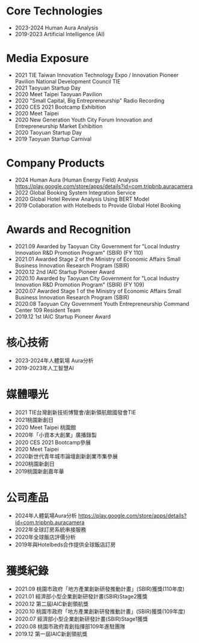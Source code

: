 
# Core Technologies
* 2023-2024 Human Aura Analysis 
* 2019-2023 Artificial Intelligence (AI)


# Media Exposure
* 2021 TIE Taiwan Innovation Technology Expo / Innovation Pioneer Pavilion National Development Council TIE
* 2021 Taoyuan Startup Day
* 2020 Meet Taipei Taoyuan Pavilion
* 2020 "Small Capital, Big Entrepreneurship" Radio Recording
* 2020 CES 2021 Bootcamp Exhibition
* 2020 Meet Taipei
* 2020 New Generation Youth City Forum Innovation and Entrepreneurship Market Exhibition
* 2020 Taoyuan Startup Day
* 2019 Taoyuan Startup Carnival

# Company Products
* 2024 Human Aura (Human Energy Field) Analysis https://play.google.com/store/apps/details?id=com.tripbnb.auracamera
* 2022 Global Booking System Integration Service
* 2020 Global Hotel Review Analysis Using BERT Model
* 2019 Collaboration with Hotelbeds to Provide Global Hotel Booking

# Awards and Recognition
* 2021.09 Awarded by Taoyuan City Government for "Local Industry Innovation R&D Promotion Program" (SBIR) (FY 110)
* 2021.01 Awarded Stage 2 of the Ministry of Economic Affairs Small Business Innovation Research Program (SBIR)
* 2020.12 2nd IAIC Startup Pioneer Award
* 2020.10 Awarded by Taoyuan City Government for "Local Industry Innovation R&D Promotion Program" (SBIR) (FY 109)
* 2020.07 Awarded Stage 1 of the Ministry of Economic Affairs Small Business Innovation Research Program (SBIR)
* 2020.08 Taoyuan City Government Youth Entrepreneurship Command Center 109 Resident Team
* 2019.12 1st IAIC Startup Pioneer Award

# 核心技術
* 2023-2024年人體氣場 Aura分析
* 2019-2023年人工智慧AI
 
# 媒體曝光
* 2021 TIE台灣創新技術博覽會/創新領航館國發會TIE
* 2021桃園新創日
* 2020 Meet Taipei 桃園館
* 2020年「小資本大創業」廣播錄製
* 2020 CES 2021 Bootcamp參展
* 2020 Meet Taipei 
* 2020新世代青年城市論壇創新創業市集參展
* 2020桃園新創日
* 2019桃園新創嘉年華

# 公司產品
* 2024年人體氣場Aura分析 https://play.google.com/store/apps/details?id=com.tripbnb.auracamera
* 2022年全球訂房系統串接服務
* 2020年全球飯店評價分析
* 2019年與Hotelbeds合作提供全球飯店訂房
 
# 獲獎紀錄
* 2021.09 桃園市政府「地方產業創新研發推動計畫」(SBIR)獲獎(110年度)
* 2021.01 經濟部小型企業創新研發計畫(SBIR)Stage2獲獎
* 2020.12 第二屆IAIC新創領航獎
* 2020.10 桃園市政府「地方產業創新研發推動計畫」(SBIR)獲獎(109年度)
* 2020.07 經濟部小型企業創新研發計畫(SBIR)Stage1獲獎
* 2020.08 桃園市政府青創指揮部109年進駐團隊
* 2019.12 第一屆IAIC新創領航獎
